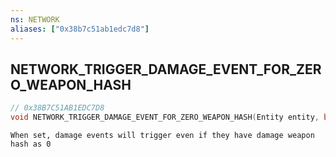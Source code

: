 ```yaml
---
ns: NETWORK
aliases: ["0x38b7c51ab1edc7d8"]
---
```

## NETWORK_TRIGGER_DAMAGE_EVENT_FOR_ZERO_WEAPON_HASH

```c
// 0x38B7C51AB1EDC7D8
void NETWORK_TRIGGER_DAMAGE_EVENT_FOR_ZERO_WEAPON_HASH(Entity entity, bool shouldTrigger);
```

```
When set, damage events will trigger even if they have damage weapon hash as 0
```
